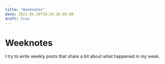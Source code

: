 ```yaml
---
title: "Weeknotes"
date: 2021-05-29T10:34:26-05:00
draft: true
---
```


# Weeknotes

I try to write weekly posts that share a bit about what happened in my week.